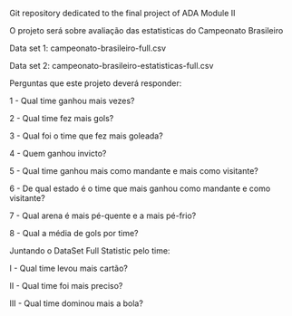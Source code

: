Git repository dedicated to the final project of ADA Module II

O projeto será sobre avaliação das estatisticas do Campeonato Brasileiro

Data set 1: campeonato-brasileiro-full.csv

Data set 2: campeonato-brasileiro-estatisticas-full.csv

Perguntas que este projeto deverá responder:

1 - Qual time ganhou mais vezes?

2 - Qual time fez mais gols?

3 - Qual foi o time que fez mais goleada?

4 - Quem ganhou invicto?

5 - Qual time ganhou mais como mandante e mais como visitante?

6 - De qual estado é o time que mais ganhou como mandante e como visitante?

7 - Qual arena é mais pé-quente e a mais pé-frio?

8 - Qual a média de gols por time?

Juntando o DataSet Full Statistic pelo time:

I - Qual time levou mais cartão?

II - Qual time foi mais preciso?

III - Qual time dominou mais a bola?



